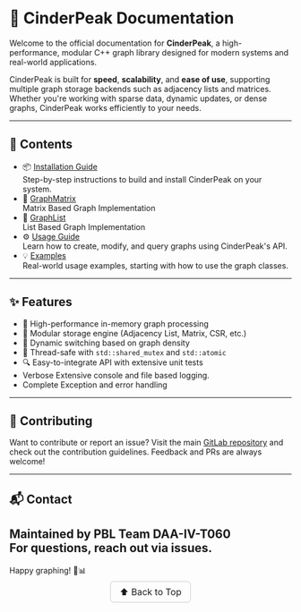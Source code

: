 # 🌋 CinderPeak Documentation

Welcome to the official documentation for **CinderPeak**, a high-performance, modular C++ graph library designed for modern systems and real-world applications.

CinderPeak is built for **speed**, **scalability**, and **ease of use**, supporting multiple graph storage backends such as adjacency lists and matrices. Whether you're working with sparse data, dynamic updates, or dense graphs, CinderPeak works efficiently to your needs.

---

## 📖 Contents

- 📦 [Installation Guide](installation.md)  
  Step-by-step instructions to build and install CinderPeak on your system.
- 🍎 [GraphMatrix](GraphMatrix.md) <br>
  Matrix Based Graph Implementation
- 🍎 [GraphList](GraphList.md) <br>
  List Based Graph Implementation
- ⚙️ [Usage Guide](usage.md)  
  Learn how to create, modify, and query graphs using CinderPeak's API.
- 💡 [Examples](examples/GraphMatrixExample.md)  
  Real-world usage examples, starting with how to use the graph classes.

---

## ✨ Features

- 🚀 High-performance in-memory graph processing
- 🧩 Modular storage engine (Adjacency List, Matrix, CSR, etc.)
- 🔄 Dynamic switching based on graph density
- 🧵 Thread-safe with `std::shared_mutex` and `std::atomic`
- 🔍 Easy-to-integrate API with extensive unit tests
- Verbose Extensive console and file based logging.
- Complete Exception and error handling 

---

## 🙌 Contributing

Want to contribute or report an issue? Visit the main [GitLab repository](../) and check out the contribution guidelines. Feedback and PRs are always welcome!

---

## 📬 Contact

Maintained by PBL Team **DAA-IV-T060**  
For questions, reach out via issues.
---

Happy graphing! 🧠📊



<p align="center">
  <a href="#top" style="font-size: 16px; padding: 8px 16px; border: 1px solid #ccc; border-radius: 6px; text-decoration: none;">
    ⬆️ Back to Top
  </a>
</p>
